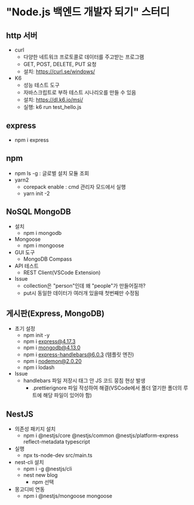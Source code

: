 # "Node.js 백엔드 개발자 되기" 스터디
## http 서버
+ curl
  + 다양한 네트워크 프로토콜로 데이터를 주고받는 프로그램
  + GET, POST, DELETE, PUT 요청
  + 설치: https://curl.se/windows/
+ K6
  + 성능 테스트 도구
  + 자바스크립트로 부하 테스트 시나리오를 만들 수 있음
  + 설치: https://dl.k6.io/msi/
  + 실행: k6 run test_hello.js

## express
+ npm i express

## npm
+ npm ls -g : 글로벌 설치 모듈 조회
+ yarn2
  + corepack enable : cmd 관리자 모드에서 실행
  + yarn init -2

## NoSQL MongoDB
+ 설치
  + npm i mongodb
+ Mongoose
  + npm i mongoose
+ GUI 도구
  + MongoDB Compass
+ API 테스트
  + REST Client(VSCode Extension)
+ Issue
  + collection은 "person"인데 왜 "people"가 만들어질까?
  + put시 동일한 데이터가 여러개 있을때 첫번째만 수정됨

## 게시판(Express, MongoDB)
+ 초기 설정
  + npm init -y
  + npm i express@4.17.3
  + npm i mongodb@4.13.0
  + npm i express-handlebars@6.0.3 (템플릿 엔진)
  + npm i nodemon@2.0.20
  + npm i lodash
+ Issue
  + handlebars 파일 저장시 <script></script> 태그 안 JS 코드 뭉침 현상 발생
    + .prettierignore 파일 작성하여 해결(VSCode에서 폴더 열기한 폴더의 루트에 해당 파일이 있어야 함)  

## NestJS
+ 의존성 패키지 설치
  + npm i @nestjs/core @nestjs/common @nestjs/platform-express reflect-metadata typescript
+ 실행
  + npx ts-node-dev src/main.ts
+ nest-cli 설치
  + npm i -g @nestjs/cli
  + nest new blog
    + npm 선택
+ 몽고디비 연동
  + npm i @nestjs/mongoose mongoose
